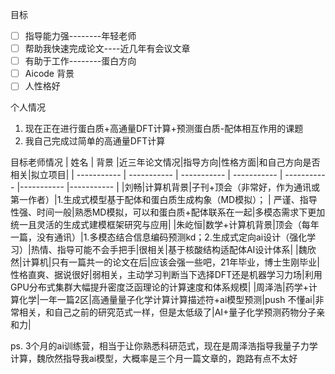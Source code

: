 目标

- [ ] 指导能力强--------年轻老师
- [ ] 帮助我快速完成论文----近几年有会议文章
- [ ] 有助于工作--------蛋白方向
- [ ] Aicode 背景
- [ ] 人性格好

个人情况

1. 现在正在进行蛋白质+高通量DFT计算+预测蛋白质-配体相互作用的课题
2. 我自己完成过简单的高通量DFT计算

目标老师情况
| 姓名          | 背景          |近三年论文情况|指导方向|性格方面|和自己方向是否相关|拟立项目|
| ----------- | ----------- | ----------- | ----------- | ----------- |----------- |----------- |
|刘畅|计算机背景|子刊+顶会（非常好，作为通讯或第一作者）|1.生成式模型基于配体和蛋白质生成构象（MD模拟）； | 严谨、指导性强、时间一般|熟悉MD模拟，可以和蛋白质+配体联系在一起|多模态需求下更加统一且灵活的生成式建模框架研究与应用|
|朱屹恒|数学+计算机背景|顶会（每年一篇，没有通讯）|1.多模态结合信息编码预测kd；2.生成式定向ai设计（强化学习）|热情、指导可能不会手把手|很相关|基于核酸结构适配体AI设计体系|
|魏欣然|计算机|只有一篇共一的论文在后|应该会强一些吧，21年毕业，博士生刚毕业|性格直爽、据说很好|弱相关，主动学习判断当下选择DFT还是机器学习力场|利用GPU分布式集群大幅提升密度泛函理论的计算速度和体系规模|
|周泽浩|药学+计算化学|一年一篇2区|高通量量子化学计算计算描述符+ai模型预测|push 不懂ai|非常相关，和自己之前的研究范式一样，但是太低级了|AI+量子化学预测药物分子亲和力|

ps. 3个月的ai训练营，相当于让你熟悉科研范式，现在是周泽浩指导我量子力学计算，魏欣然指导我ai模型，大概率是三个月一篇文章的，跑路有点不太好
 